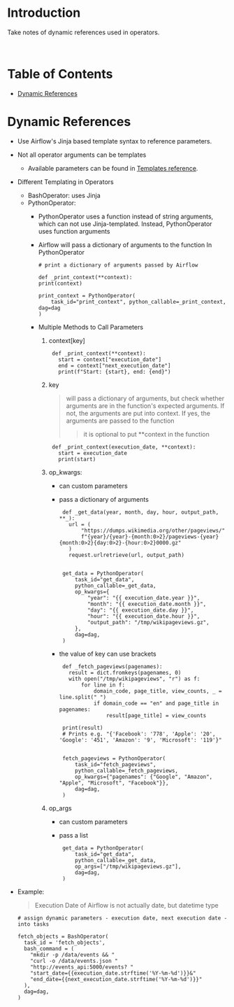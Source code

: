 <!-- omit in toc -->
# Introduction
Take notes of dynamic references used in operators.

<br />

<!-- omit in toc -->
# Table of Contents
- [Dynamic References](#dynamic-references)



# Dynamic References
* Use Airflow's Jinja based template syntax to reference parameters.

* Not all operator arguments can be templates
  * Available parameters can be found in [Templates reference](https://airflow.apache.org/docs/apache-airflow/stable/templates-ref.html).


* Different Templating in Operators
  * BashOperator: uses Jinja
  * PythonOperator: 
    * PythonOperator uses a function instead of string arguments, which can not use Jinja-templated. Instead, PythonOperator uses function arguments
    * Airflow will pass a dictionary of arguments to the function In PythonOperator

          # print a dictionary of arguments passed by Airflow

          def _print_context(**context):
          print(context)

          print_context = PythonOperator(
              task_id="print_context", python_callable=_print_context, dag=dag
          )

    * Multiple Methods to Call Parameters
      1. context[key]

              def _print_context(**context):
                start = context["execution_date"]
                end = context["next_execution_date"]
                print(f"Start: {start}, end: {end}")

      2. key
          > will pass a dictionary of arguments, but check whether arguments are in the function's expected arguments. If not, the arguments are put into context. If yes, the arguments are passed to the function
          >> it is optional to put **context in the function

              def _print_context(execution_date, **context):
                start = execution_date
                print(start)
      

      3. op_kwargs: 
          *  can custom parameters
          *  pass a dictionary of arguments
          
   
                  def _get_data(year, month, day, hour, output_path, **_):
                    url = (
                        "https://dumps.wikimedia.org/other/pageviews/"
                        f"{year}/{year}-{month:0>2}/pageviews-{year}{month:0>2}{day:0>2}-{hour:0>2}0000.gz"
                    )
                    request.urlretrieve(url, output_path)


                  get_data = PythonOperator(
                      task_id="get_data",
                      python_callable=_get_data,
                      op_kwargs={
                          "year": "{{ execution_date.year }}",
                          "month": "{{ execution_date.month }}",
                          "day": "{{ execution_date.day }}",
                          "hour": "{{ execution_date.hour }}",
                          "output_path": "/tmp/wikipageviews.gz",
                      },
                      dag=dag,
                  )


          * the value of key can use brackets
     
                 def _fetch_pageviews(pagenames):
                   result = dict.fromkeys(pagenames, 0)
                   with open("/tmp/wikipageviews", "r") as f:
                       for line in f:
                           domain_code, page_title, view_counts, _ = line.split(" ")
                           if domain_code == "en" and page_title in pagenames:
                               result[page_title] = view_counts

                 print(result)
                 # Prints e.g. "{'Facebook': '778', 'Apple': '20', 'Google': '451', 'Amazon': '9', 'Microsoft': '119'}"


                 fetch_pageviews = PythonOperator(
                     task_id="fetch_pageviews",
                     python_callable=_fetch_pageviews,
                     op_kwargs={"pagenames": {"Google", "Amazon", "Apple", "Microsoft", "Facebook"}},
                     dag=dag,
                 )

      4. op_args
          *  can custom parameters
          *  pass a list

                  get_data = PythonOperator(
                      task_id="get_data",
                      python_callable=_get_data,
                      op_args=["/tmp/wikipageviews.gz"],
                      dag=dag,
                  )




* Example:
  > Execution Date of Airflow is not actually date, but datetime type

      # assign dynamic parameters - execution date, next execution date - into tasks

      fetch_objects = BashOperator(
        task_id = 'fetch_objects',
        bash_command = (
          "mkdir -p /data/events && "
          "curl -o /data/events.json "
          "http://events_api:5000/events? "
          "start_date={{execution_date.strftime('%Y-%m-%d')}}&"
          "end_date={{next_execution_date.strftime('%Y-%m-%d')}}"
        ),
        dag=dag,
      )

